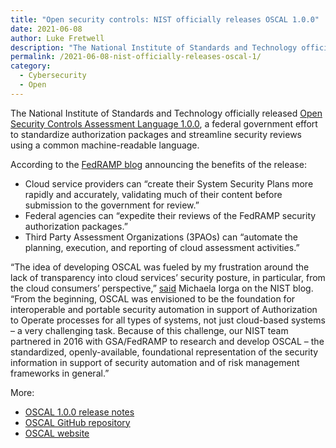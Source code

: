 ```yaml
---
title: "Open security controls: NIST officially releases OSCAL 1.0.0"
date: 2021-06-08 
author: Luke Fretwell
description: "The National Institute of Standards and Technology officially released Open Security Controls Assessment Language 1.0.0"
permalink: /2021-06-08-nist-officially-releases-oscal-1/
category:
  - Cybersecurity
  - Open
---
```


The National Institute of Standards and Technology officially released [Open Security Controls Assessment Language 1.0.0](https://pages.nist.gov/OSCAL/), a federal government effort to standardize authorization packages and streamline security reviews using a common machine-readable language.

According to the [FedRAMP blog](https://www.fedramp.gov/blog/2021-06-08-NISTs-OSCAL-1-0-0-Release/) announcing the benefits of the release:

* Cloud service providers can “create their System Security Plans more rapidly and accurately, validating much of their content before submission to the government for review.”
* Federal agencies can “expedite their reviews of the FedRAMP security authorization packages.”
* Third Party Assessment Organizations (3PAOs) can “automate the planning, execution, and reporting of cloud assessment activities.”

“The idea of developing OSCAL was fueled by my frustration around the lack of transparency into cloud services’ security posture, in particular, from the cloud consumers’ perspective,” [said](https://www.nist.gov/blogs/cybersecurity-insights/foundation-interoperable-and-portable-security-automation-revealed) Michaela Iorga on the NIST blog. “From the beginning, OSCAL was envisioned to be the foundation for interoperable and portable security automation in support of Authorization to Operate processes for all types of systems, not just cloud-based systems – a very challenging task. Because of this challenge, our NIST team partnered in 2016 with GSA/FedRAMP to research and develop OSCAL – the standardized, openly-available, foundational representation of the security information in support of security automation and of risk management frameworks in general.”

More:

* [OSCAL 1.0.0 release notes](https://github.com/usnistgov/OSCAL/releases/tag/v1.0.0)
* [OSCAL GitHub repository](https://github.com/usnistgov/OSCAL)
* [OSCAL website](https://pages.nist.gov/OSCAL/)